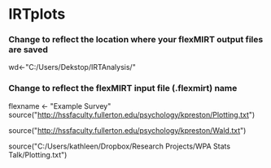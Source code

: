# IRTplots

### Change to reflect the location where your flexMIRT output files are saved
wd<-"C:/Users/Dekstop/IRTAnalysis/"
### Change to reflect the flexMIRT input file (.flexmirt) name
flexname <- "Example Survey"
source("http://hssfaculty.fullerton.edu/psychology/kpreston/Plotting.txt")

source("http://hssfaculty.fullerton.edu/psychology/kpreston/Wald.txt")

source("C:/Users/kathleen/Dropbox/Research Projects/WPA Stats Talk/Plotting.txt")
